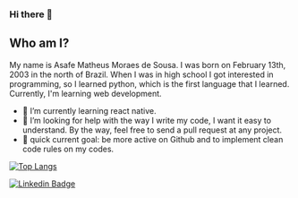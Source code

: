 ### Hi there 👋
## Who am I?
My name is Asafe Matheus Moraes de Sousa. I was born on February 13th, 2003 in the north of Brazil. When I was in high school I got interested in programming, so I learned python, which is the first language that I learned. Currently, I'm learning web development.


- 🌱 I’m currently learning react native.
- 🤔 I’m looking for help with the way I write my code, I want it easy to understand. By the way, feel free to send a pull request at any project.
- 🔎 quick current goal: be more active on Github and to implement clean code rules on my codes.

[![Top Langs](https://github-readme-stats.vercel.app/api/top-langs/?username=AsafeMatheus&langs_count=10)](https://github.com/AsafeMatheus/github-readme-stats)


[![Linkedin Badge](https://img.shields.io/badge/-Asafe%20Matheus-6633cc?logo=Linkedin&logoColor=white&link=https://www.linkedin.com/in/asafe-matheus-moraes-de-sousa-2128b01aa/)](https://www.linkedin.com/in/asafe-matheus-moraes-de-sousa-2128b01aa/) 
